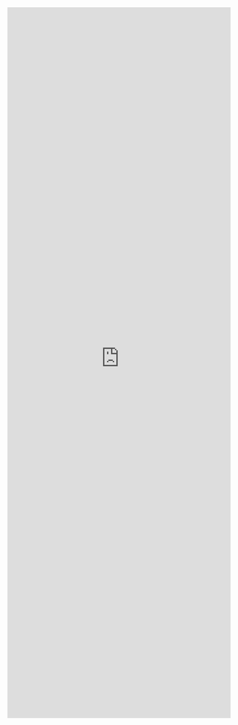 <iframe 
    title='DetailsList Grouped Example'
    src='https://fabricweb.z5.web.core.windows.net/pr-deploy-site/refs/heads/master/fabric-website-resources/dist/index.html#/examples/detailslist/grouped?docsExample=true'
    frameborder='no'
    height='1600'
    style='width: 100%;'
>